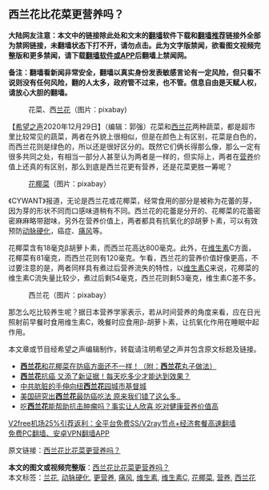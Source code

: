  <h2>西兰花比花菜更营养吗？</h2> <p class="notice"><b>大陆网友注意：本文中的链接除此处和文末的<a href="https://github.com/bannedbook/fanqiang" >翻墙</a>软件下载和<a href="https://github.com/killgcd/justmysocks/blob/master/README.md">翻墙推荐</a>链接外全部为禁网链接，未翻墙状态下打不开，请勿点击。此为文字版禁闻，欲看图文视频完整版和更多禁闻，请下载<a href="https://github.com/bannedbook/fanqiang">翻墙软件或APP</a>后翻墙上禁闻网。</p><p>备注：翻墙看新闻非常安全，翻墙以真实身份发表敏感言论有一定风险，但只看不说则没有任何风险，翻的人太多，政府管不过来，也不管。信息自由是天赋人权，请放心大胆的翻墙。</b></p>  <div class="entry"> <figure><figcaption>花菜、西<a href="https://www.bannedbook.org/bnews/tag/%E5%85%B0%E8%8A%B1/" class="st_tag internal_tag" rel="tag" title="标签 兰花 下的日志">兰花</a>（图片：pixabay)</figcaption></figure> <p>【<span class='wp_keywordlink_affiliate'><a href="https://www.soundofhope.org" title="希望之声" target="_blank">希望之声</a></span>2020年12月29日】（编辑：郭强）花菜和<a href="https://www.bannedbook.org/bnews/tag/%e8%a5%bf%e5%85%b0%e8%8a%b1/" class="st_tag internal_tag" rel="tag" title="标签 西兰花 下的日志">西兰花</a>两种蔬菜，都是超市里比较常见的蔬菜，两者在外貌上很相似，但是在颜色上有区别，花菜是白色的，而西兰花则是绿色的，所以还是很好区分的。既然它们俩长得那么像，那么一定有很多共同之处，有相当一部分人甚至认为两者是一样的，但实际上，两者在<a href="https://www.bannedbook.org/bnews/tag/%E8%90%A5%E5%85%BB/" class="st_tag internal_tag" rel="tag" title="标签 营养 下的日志">营养</a>价值上还真的有区别，那么到底是西兰花更有营养，还是花菜更胜一筹呢？</p> <figure><figcaption><a href="https://www.bannedbook.org/bnews/tag/%E8%8A%B1%E6%A4%B0%E8%8F%9C/" class="st_tag internal_tag" rel="tag" title="标签 花椰菜 下的日志">花椰菜</a>（图片：pixabay）</figcaption></figure> <p>《CYWANT》报道，无论是西兰花或花椰菜，经常食用的部分是被称为花蕾的芽，因为芽的形状不同而口感味道稍有不同。西兰花的花蕾是分开的、花椰菜的花蕾密密麻麻略带甜味，另外在营养价值上，两者都具有抗氧化的β胡萝卜素，可以有效预防<a href="https://www.bannedbook.org/bnews/tag/%e5%8a%a8%e8%84%89%e7%a1%ac%e5%8c%96/" class="st_tag internal_tag" rel="tag" title="标签 动脉硬化 下的日志">动脉硬化</a>，癌症、<a href="https://www.bannedbook.org/bnews/tag/%E7%97%9B%E9%A3%8E/" class="st_tag internal_tag" rel="tag" title="标签 痛风 下的日志">痛风</a>等。</p>  <p>花椰菜含有18毫克β胡萝卜素，而西兰花高达800毫克。此外，在<a href="https://www.bannedbook.org/bnews/tag/%E7%BB%B4%E7%94%9F%E7%B4%A0/" class="st_tag internal_tag" rel="tag" title="标签 维生素 下的日志">维生素</a>C方面，花椰菜有81毫克，而西兰花则有120毫克。乍看，西兰花的营养价值好像更高，不过要注意的是，两者同样具有煮过后营养流失的特性，以<a href="https://www.bannedbook.org/bnews/tag/%E7%BB%B4%E7%94%9F%E7%B4%A0C/" class="st_tag internal_tag" rel="tag" title="标签 维生素C 下的日志">维生素C</a>来说，花椰菜的维生素C流失量比较少，煮过后剩54毫克，西兰花则剩53毫克，维生素C差不多。</p> <figure><figcaption>西兰花（图片：pixabay）</figcaption></figure> <p>那怎么吃比较养生呢？据日本营养学家表示，若从时间营养的角度来看，应在日光照射前早餐时食用维生素C，晚餐时应食用β-胡萝卜素，让抗氧化作用在睡眠中起作用。</p>  <p>本文章或节目经希望之声编辑制作，转载请注明希望之声并包含原文标题及链接。</p> <ul class='op-related-articles' title='相关阅读'> <li><a href='https://www.bannedbook.org/bnews/comments/20201126/1437529.html' target='_blank'><b>西兰花</b>和花椰菜在防癌方面还不一样！（附：<b>西兰花</b>丸子做法）</a></li> <li><a href='https://www.bannedbook.org/bnews/health/20200917/1397792.html' target='_blank'><b>西兰花</b>抗癌 又添了新证据！每天吃多少才能达到效果？</a></li> <li><a href='https://www.bannedbook.org/bnews/baitai/20200721/1363813.html' target='_blank'>中共肮脏的手伸向纽<b>西兰花</b>园城市基督城</a></li> <li><a href='https://www.bannedbook.org/bnews/health/20200709/1357984.html' target='_blank'>美国研究出<b>西兰花</b>最防癌吃法 原来我们错了这么多..</a></li> <li><a href='https://www.bannedbook.org/bnews/health/20200617/1346091.html' target='_blank'>吃<b>西兰花</b>能帮助抗击肿瘤吗？事实让人欣喜 吃对健康营养价值高</a></li> </ul> <p class="texttj"> <a href="https://github.com/bannedbook/fanqiang/wiki/V2ray%E6%9C%BA%E5%9C%BA" target="_blank">V2free机场25%引荐返利：全平台免费SS/V2ray节点+经济套餐高速翻墙</a><br/> <a href="https://github.com/bannedbook/fanqiang/wiki/%E7%A6%81%E9%97%BB%E7%BD%91%E5%AE%89%E5%8D%93%E7%BF%BB%E5%A2%99%E6%96%B0%E9%97%BBAPP" target="_blank">免费PC翻墙、安卓VPN翻墙APP</a></p><p>原文链接：<a class="src_link"  href="https://www.soundofhope.org/post/457147" target="_blank">西兰花比花菜更营养吗？</a></p> <a name='sharetosocial'></a>       <div><b>本文的图文或视频完整版</b>：<a href='https://www.bannedbook.org/bnews/comments/20201229/1457160.html'>西兰花比花菜更营养吗？</a></div>  </div><!--END ENTRY--> <div class="postfooter"> <div>本文标签：<a href="https://www.bannedbook.org/bnews/tag/%E5%85%B0%E8%8A%B1/" rel="tag">兰花</a>, <a href="https://www.bannedbook.org/bnews/tag/%e5%8a%a8%e8%84%89%e7%a1%ac%e5%8c%96/" rel="tag">动脉硬化</a>, <a href="https://www.bannedbook.org/bnews/tag/%E6%9B%B4%E8%90%A5%E5%85%BB/" rel="tag">更营养</a>, <a href="https://www.bannedbook.org/bnews/tag/%E7%97%9B%E9%A3%8E/" rel="tag">痛风</a>, <a href="https://www.bannedbook.org/bnews/tag/%E7%BB%B4%E7%94%9F%E7%B4%A0/" rel="tag">维生素</a>, <a href="https://www.bannedbook.org/bnews/tag/%E7%BB%B4%E7%94%9F%E7%B4%A0C/" rel="tag">维生素C</a>, <a href="https://www.bannedbook.org/bnews/tag/%E8%8A%B1%E6%A4%B0%E8%8F%9C/" rel="tag">花椰菜</a>, <a href="https://www.bannedbook.org/bnews/tag/%E8%90%A5%E5%85%BB/" rel="tag">营养</a>, <a href="https://www.bannedbook.org/bnews/tag/%e8%a5%bf%e5%85%b0%e8%8a%b1/" rel="tag">西兰花</a></div>  </div><!--END POSTFOOTER--> 